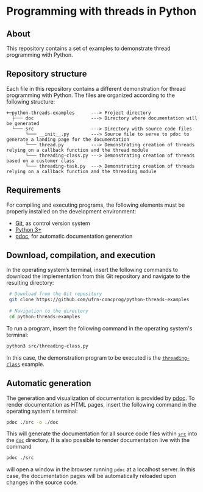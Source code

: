 # Programming with threads in Python #

## About

This repository contains a set of examples to demonstrate thread programming with Python.

## Repository structure

Each file in this repository contains a different demonstration for thread programming with Python. The files are organized according to the following structure:

```
+─python-threads-examples      ---> Project directory
  ├─── doc                     ---> Directory where documentation will be generated
  └─── src                     ---> Directory with source code files
       └─── __init__.py        ---> Source file to serve to pdoc to generate a landing page for the documentation
       └─── thread.py          ---> Demonstrating creation of threads relying on a callback function and the thread module
       └─── threading-class.py ---> Demonstrating creation of threads based on a customer class
       └─── threading-task.py  ---> Demonstrating creation of threads relying on a callback function and the threading module
```

## Requirements

For compiling and executing programs, the following elements must be properly installed on the development environment:

- [Git](https://git-scm.com), as control version system
- [Python 3+](https://www.python.org)
- [pdoc](https://pdoc.dev), for automatic documentation generation

## Download, compilation, and execution

In the operating system’s terminal, insert the following commands to download the implementation from this Git repository and navigate to the resulting directory:

```bash
 # Download from the Git repository
 git clone https://github.com/ufrn-concprog/python-threads-examples
 
 # Navigation to the directory
 cd python-threads-examples
```

To run a program, insert the following command in the operating system's terminal:

```bash
python3 src/threading-class.py
```

In this case, the demonstration program to be executed is the [`threading-class`](src/threading-class.py) example.

## Automatic generation

The generation and visualization of documentation is provided by [pdoc](https://pdoc.dev). To render documentation as HTML pages, insert the following command in the operating system's terminal:

```bash
pdoc ./src -o ./doc
```

This will generate the documentation for all source code files within [`src`](src) into the [`doc`](doc) directory. It is also possible to render documentation live with the command

```bash
pdoc ./src
```

will open a window in the browser running `pdoc` at a localhost server. In this case, the documentation pages will be automatically reloaded upon changes in the source code.